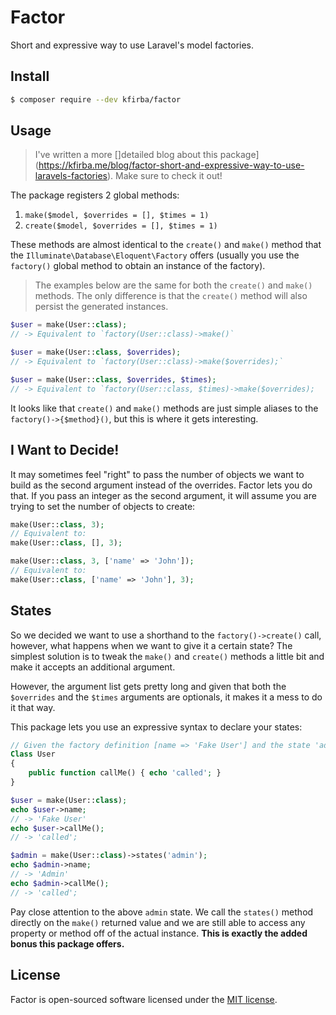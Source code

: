 # Factor

Short and expressive way to use Laravel's model factories.

## Install
```bash
$ composer require --dev kfirba/factor
```

## Usage

> I've written a more []detailed blog about this package](https://kfirba.me/blog/factor-short-and-expressive-way-to-use-laravels-factories). Make sure to check it out!

The package registers 2 global methods:

1. `make($model, $overrides = [], $times = 1)`
2. `create($model, $overrides = [], $times = 1)`

These methods are almost identical to the `create()` and `make()` method that the `Illuminate\Database\Eloquent\Factory` offers (usually you use the `factory()` global method to obtain an instance of the factory).

> The examples below are the same for both the `create()` and `make()` methods. The only difference is that the `create()` method will also persist the generated instances.
```php
$user = make(User::class);
// -> Equivalent to `factory(User::class)->make()`

$user = make(User::class, $overrides);
// -> Equivalent to `factory(User::class)->make($overrides);`

$user = make(User::class, $overrides, $times);
// -> Equivalent to `factory(User::class, $times)->make($overrides);
```

It looks like that `create()` and `make()` methods are just simple aliases to the `factory()->{$method}()`, but this is where it gets interesting.

## I Want to Decide!

It may sometimes feel "right" to pass the number of objects we want to build as the second argument instead of the overrides. Factor lets you do that. If you pass an integer as the second argument, it will assume you are trying to set the number of objects to create:

```php
make(User::class, 3);
// Equivalent to:
make(User::class, [], 3);

make(User::class, 3, ['name' => 'John']);
// Equivalent to:
make(User::class, ['name' => 'John'], 3);
```

## States

So we decided we want to use a shorthand to the `factory()->create()` call, however, what happens when we want to give it a certain state?
The simplest solution is to tweak the `make()` and `create()` methods a little bit and make it accepts an additional argument.

However, the argument list gets pretty long and given that both the `$overrides` and the `$times` arguments are optionals, it makes it a mess to do it that way.

This package lets you use an expressive syntax to declare your states:

```php
// Given the factory definition [name => 'Fake User'] and the state 'admin' [name => 'Admin']:
Class User 
{
    public function callMe() { echo 'called'; }
}

$user = make(User::class);
echo $user->name;
// -> 'Fake User'
echo $user->callMe();
// -> 'called';

$admin = make(User::class)->states('admin');
echo $admin->name;
// -> 'Admin'
echo $admin->callMe();
// -> 'called';
```

Pay close attention to the above `admin` state.
We call the `states()` method directly on the `make()` returned value and we are still able to access any property or method off of the actual instance. **This is exactly the added bonus this package offers.**

## License
Factor is open-sourced software licensed under the [MIT license](https://opensource.org/licenses/MIT).